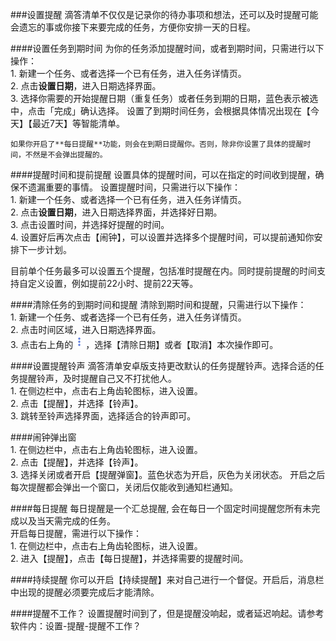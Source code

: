 ###设置提醒
滴答清单不仅仅是记录你的待办事项和想法，还可以及时提醒可能会遗忘的事或你接下来要完成的任务，方便你安排一天的日程。

####设置任务到期时间
为你的任务添加提醒时间，或者到期时间，只需进行以下操作：
<br>1. 新建一个任务、或者选择一个已有任务，进入任务详情页。
<br>2. 点击**设置日期**，进入日期选择界面。
<br>3. 选择你需要的开始提醒日期（重复任务）或者任务到期的日期，蓝色表示被选中，点击「完成」确认选择。
设置了到期时间任务，会根据具体情况出现在【今天】【最近7天】等智能清单。

`如果你开启了**每日提醒**功能，则会在到期日提醒你。否则，除非你设置了具体的提醒时间，不然是不会弹出提醒的。`

####提醒时间和提前提醒
设置具体的提醒时间，可以在指定的时间收到提醒，确保不遗漏重要的事情。
设置提醒时间，只需进行以下操作：
<br>1. 新建一个任务、或者选择一个已有任务，进入任务详情页。
<br>2. 点击**设置日期**，进入日期选择界面，并选择好日期。
<br>3. 点击设置时间，并选择好提醒的时间。
<br>4. 设置好后再次点击【闹钟】，可以设置并选择多个提醒时间，可以提前通知你安排下一步计划。

目前单个任务最多可以设置五个提醒，包括准时提醒在内。同时提前提醒的时间支持自定义设置，例如提前22小时、提前22天等。


####清除任务的到期时间和提醒
清除到期时间和提醒，只需进行以下操作：
<br>1. 新建一个任务、或者选择一个已有任务，进入任务详情页。
<br>2. 点击时间区域，进入日期选择界面。
<br>3. 点击右上角的<img src="../images/images_android/image001.png" title="更多" width="20" />，选择【清除日期】或者【取消】本次操作即可。

####设置提醒铃声
滴答清单安卓版支持更改默认的任务提醒铃声。选择合适的任务提醒铃声，及时提醒自己又不打扰他人。
<br>1. 在侧边栏中，点击右上角齿轮图标，进入设置。
<br>2. 点击【提醒】，并选择【铃声】。
<br>3. 跳转至铃声选择界面，选择适合的铃声即可。

####闹钟弹出窗
<br>1. 在侧边栏中，点击右上角齿轮图标，进入设置。
<br>2. 点击【提醒】，并选择【铃声】。
<br>3. 选择关闭或者开启【提醒弹窗】。蓝色状态为开启，灰色为关闭状态。
开启之后每次提醒都会弹出一个窗口，关闭后仅能收到通知栏通知。

####每日提醒
每日提醒是一个汇总提醒, 会在每日一个固定时间提醒您所有未完成以及当天需完成的任务。<br >开启每日提醒，需进行以下操作：
<br>1. 在侧边栏中，点击右上角齿轮图标，进入设置。
<br>2. 进入【提醒】，点击【每日提醒】，并选择需要的提醒时间。


####持续提醒
你可以开启【持续提醒】来对自己进行一个督促。开启后，消息栏中出现的提醒必须要完成后才能清除。

####提醒不工作？
设置提醒时间到了，但是提醒没响起，或者延迟响起。请参考软件内：设置-提醒-提醒不工作？
